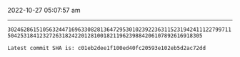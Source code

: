 2022-10-27 05:07:57 am

---

`30246286151056324471696330828136472953010239223631152319424111227997115042531841232726318242201281001821196239884206107892616918305`

`Latest commit SHA is: c01eb2dee1f100ed40fc20593e102eb5d2ac72dd `
